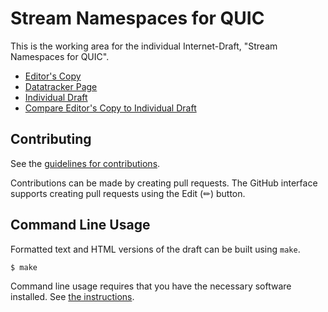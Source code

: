 # Stream Namespaces for QUIC

This is the working area for the individual Internet-Draft, "Stream Namespaces for QUIC".

* [Editor's Copy](https://vasilvv.github.io/draft-vvv-quic-namespaces/#go.draft-vvv-quic-namespaces.html)
* [Datatracker Page](https://datatracker.ietf.org/doc/draft-vvv-quic-namespaces)
* [Individual Draft](https://datatracker.ietf.org/doc/html/draft-vvv-quic-namespaces)
* [Compare Editor's Copy to Individual Draft](https://vasilvv.github.io/draft-vvv-quic-namespaces/#go.draft-vvv-quic-namespaces.diff)


## Contributing

See the
[guidelines for contributions](https://github.com/vasilvv/draft-vvv-quic-namespaces/blob/main/CONTRIBUTING.md).

Contributions can be made by creating pull requests.
The GitHub interface supports creating pull requests using the Edit (✏) button.


## Command Line Usage

Formatted text and HTML versions of the draft can be built using `make`.

```sh
$ make
```

Command line usage requires that you have the necessary software installed.  See
[the instructions](https://github.com/martinthomson/i-d-template/blob/main/doc/SETUP.md).

